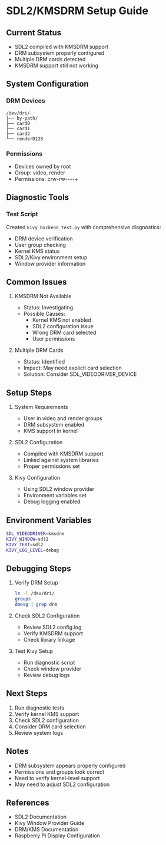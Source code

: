 # SDL2/KMSDRM Setup Guide

## Current Status

- SDL2 compiled with KMSDRM support
- DRM subsystem properly configured
- Multiple DRM cards detected
- KMSDRM support still not working

## System Configuration

### DRM Devices

```
/dev/dri/
├── by-path/
├── card0
├── card1
├── card2
└── renderD128
```

### Permissions

- Devices owned by root
- Group: video, render
- Permissions: crw-rw----+

## Diagnostic Tools

### Test Script

Created `kivy_backend_test.py` with comprehensive diagnostics:

- DRM device verification
- User group checking
- Kernel KMS status
- SDL2/Kivy environment setup
- Window provider information

## Common Issues

1. KMSDRM Not Available

   - Status: Investigating
   - Possible Causes:
     - Kernel KMS not enabled
     - SDL2 configuration issue
     - Wrong DRM card selected
     - User permissions

2. Multiple DRM Cards
   - Status: Identified
   - Impact: May need explicit card selection
   - Solution: Consider SDL_VIDEODRIVER_DEVICE

## Setup Steps

1. System Requirements

   - User in video and render groups
   - DRM subsystem enabled
   - KMS support in kernel

2. SDL2 Configuration

   - Compiled with KMSDRM support
   - Linked against system libraries
   - Proper permissions set

3. Kivy Configuration
   - Using SDL2 window provider
   - Environment variables set
   - Debug logging enabled

## Environment Variables

```bash
SDL_VIDEODRIVER=kmsdrm
KIVY_WINDOW=sdl2
KIVY_TEXT=sdl2
KIVY_LOG_LEVEL=debug
```

## Debugging Steps

1. Verify DRM Setup

   ```bash
   ls -l /dev/dri/
   groups
   dmesg | grep drm
   ```

2. Check SDL2 Configuration

   - Review SDL2 config.log
   - Verify KMSDRM support
   - Check library linkage

3. Test Kivy Setup
   - Run diagnostic script
   - Check window provider
   - Review debug logs

## Next Steps

1. Run diagnostic tests
2. Verify kernel KMS support
3. Check SDL2 configuration
4. Consider DRM card selection
5. Review system logs

## Notes

- DRM subsystem appears properly configured
- Permissions and groups look correct
- Need to verify kernel-level support
- May need to adjust SDL2 configuration

## References

- SDL2 Documentation
- Kivy Window Provider Guide
- DRM/KMS Documentation
- Raspberry Pi Display Configuration
